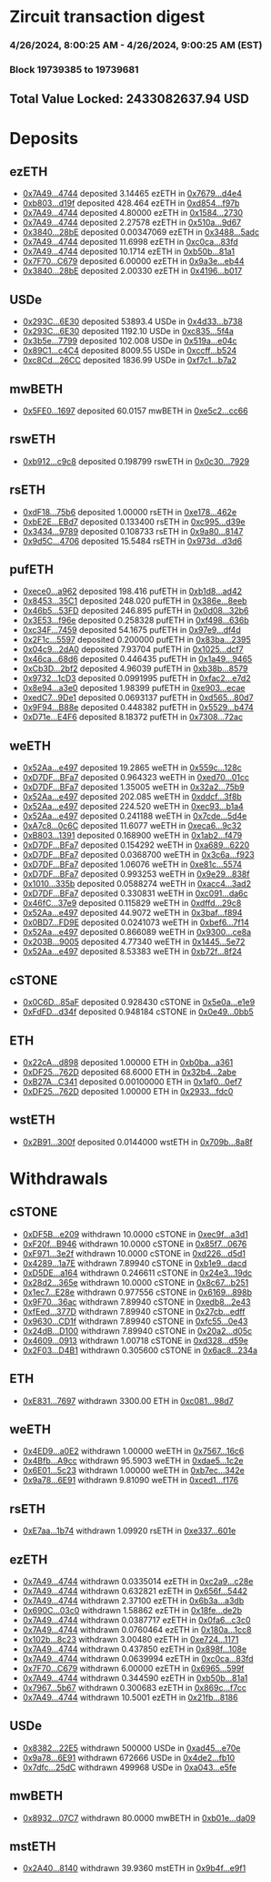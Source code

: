 # Zircuit transaction digest
### 4/26/2024, 8:00:25 AM - 4/26/2024, 9:00:25 AM (EST)
### Block 19739385 to 19739681

## Total Value Locked: 2433082637.94 USD

# Deposits
## ezETH
- [0x7A49...4744](https://etherscan.io/address/0x7A493Be5c2ce014cD049Bf178a1ac0Db1B434744) deposited 3.14465 ezETH in [0x7679...d4e4](https://etherscan.io/tx/0x7A493Be5c2ce014cD049Bf178a1ac0Db1B434744)
- [0xb803...d19f](https://etherscan.io/address/0xb80352C62C14A1736b5f576330f491402c4Ad19f) deposited 428.464 ezETH in [0xd854...f97b](https://etherscan.io/tx/0xb80352C62C14A1736b5f576330f491402c4Ad19f)
- [0x7A49...4744](https://etherscan.io/address/0x7A493Be5c2ce014cD049Bf178a1ac0Db1B434744) deposited 4.80000 ezETH in [0x1584...2730](https://etherscan.io/tx/0x7A493Be5c2ce014cD049Bf178a1ac0Db1B434744)
- [0x7A49...4744](https://etherscan.io/address/0x7A493Be5c2ce014cD049Bf178a1ac0Db1B434744) deposited 2.27578 ezETH in [0x510a...9d67](https://etherscan.io/tx/0x7A493Be5c2ce014cD049Bf178a1ac0Db1B434744)
- [0x3840...28bE](https://etherscan.io/address/0x38409566B0C57A3Bb82c3E9f94E45e78BBFd28bE) deposited 0.00347069 ezETH in [0x3488...5adc](https://etherscan.io/tx/0x38409566B0C57A3Bb82c3E9f94E45e78BBFd28bE)
- [0x7A49...4744](https://etherscan.io/address/0x7A493Be5c2ce014cD049Bf178a1ac0Db1B434744) deposited 11.6998 ezETH in [0xc0ca...83fd](https://etherscan.io/tx/0x7A493Be5c2ce014cD049Bf178a1ac0Db1B434744)
- [0x7A49...4744](https://etherscan.io/address/0x7A493Be5c2ce014cD049Bf178a1ac0Db1B434744) deposited 10.1714 ezETH in [0xb50b...81a1](https://etherscan.io/tx/0x7A493Be5c2ce014cD049Bf178a1ac0Db1B434744)
- [0x7F70...C679](https://etherscan.io/address/0x7F705Bc15D7977C71a78Cea183E24E85D05cC679) deposited 6.00000 ezETH in [0x9a3e...eb44](https://etherscan.io/tx/0x7F705Bc15D7977C71a78Cea183E24E85D05cC679)
- [0x3840...28bE](https://etherscan.io/address/0x38409566B0C57A3Bb82c3E9f94E45e78BBFd28bE) deposited 2.00330 ezETH in [0x4196...b017](https://etherscan.io/tx/0x38409566B0C57A3Bb82c3E9f94E45e78BBFd28bE)
## USDe
- [0x293C...6E30](https://etherscan.io/address/0x293C6937D8D82e05B01335F7B33FBA0c8e256E30) deposited 53893.4 USDe in [0x4d33...b738](https://etherscan.io/tx/0x293C6937D8D82e05B01335F7B33FBA0c8e256E30)
- [0x293C...6E30](https://etherscan.io/address/0x293C6937D8D82e05B01335F7B33FBA0c8e256E30) deposited 1192.10 USDe in [0xc835...5f4a](https://etherscan.io/tx/0x293C6937D8D82e05B01335F7B33FBA0c8e256E30)
- [0x3b5e...7799](https://etherscan.io/address/0x3b5e36bfBB832C9431fDBD1ce8c9D7961bB37799) deposited 102.008 USDe in [0x519a...e04c](https://etherscan.io/tx/0x3b5e36bfBB832C9431fDBD1ce8c9D7961bB37799)
- [0x89C1...c4C4](https://etherscan.io/address/0x89C1b4aC0850Aef084e1571a31b1cB11f187c4C4) deposited 8009.55 USDe in [0xccff...b524](https://etherscan.io/tx/0x89C1b4aC0850Aef084e1571a31b1cB11f187c4C4)
- [0xc8Cd...26CC](https://etherscan.io/address/0xc8Cd14238BB91A26A2f06bDE5be61B141e4E26CC) deposited 1836.99 USDe in [0xf7c1...b7a2](https://etherscan.io/tx/0xc8Cd14238BB91A26A2f06bDE5be61B141e4E26CC)
## mwBETH
- [0x5FE0...1697](https://etherscan.io/address/0x5FE08FFF7af925e92B68B6B17c0f8457B90d1697) deposited 60.0157 mwBETH in [0xe5c2...cc66](https://etherscan.io/tx/0x5FE08FFF7af925e92B68B6B17c0f8457B90d1697)
## rswETH
- [0xb912...c9c8](https://etherscan.io/address/0xb9122e88Be8294b1BD7F402A3662Df33Ed52c9c8) deposited 0.198799 rswETH in [0x0c30...7929](https://etherscan.io/tx/0xb9122e88Be8294b1BD7F402A3662Df33Ed52c9c8)
## rsETH
- [0xdF18...75b6](https://etherscan.io/address/0xdF18dA5f41F32a67E1442840b9fe47148Ef075b6) deposited 1.00000 rsETH in [0xe178...462e](https://etherscan.io/tx/0xdF18dA5f41F32a67E1442840b9fe47148Ef075b6)
- [0xbE2E...EBd7](https://etherscan.io/address/0xbE2EC9A9A21bd07BFBaEa7482bA4662886D0EBd7) deposited 0.133400 rsETH in [0xc995...d39e](https://etherscan.io/tx/0xbE2EC9A9A21bd07BFBaEa7482bA4662886D0EBd7)
- [0x3434...9789](https://etherscan.io/address/0x34349c5569e7B846c3558961552D2202760A9789) deposited 0.108733 rsETH in [0x9a80...8147](https://etherscan.io/tx/0x34349c5569e7B846c3558961552D2202760A9789)
- [0x9d5C...4706](https://etherscan.io/address/0x9d5C9BBac366494f3e871005CD501A3C98714706) deposited 15.5484 rsETH in [0x973d...d3d6](https://etherscan.io/tx/0x9d5C9BBac366494f3e871005CD501A3C98714706)
## pufETH
- [0xece0...a962](https://etherscan.io/address/0xece0eef62319E9ebD51CbB539458d94116E0a962) deposited 198.416 pufETH in [0xb1d8...ad42](https://etherscan.io/tx/0xece0eef62319E9ebD51CbB539458d94116E0a962)
- [0x8453...35C1](https://etherscan.io/address/0x84530b40ce7ed09A1438805370324072325835C1) deposited 248.020 pufETH in [0x386e...8eeb](https://etherscan.io/tx/0x84530b40ce7ed09A1438805370324072325835C1)
- [0x46b5...53FD](https://etherscan.io/address/0x46b5b1A4E0327E4195386e3Ecf5358372d8753FD) deposited 246.895 pufETH in [0x0d08...32b6](https://etherscan.io/tx/0x46b5b1A4E0327E4195386e3Ecf5358372d8753FD)
- [0x3E53...f96e](https://etherscan.io/address/0x3E5388826C8f9da1C269f636a004A92c020df96e) deposited 0.258328 pufETH in [0xf498...636b](https://etherscan.io/tx/0x3E5388826C8f9da1C269f636a004A92c020df96e)
- [0xc34F...7459](https://etherscan.io/address/0xc34F6150bf2d3A3814e787E1005d12c2c3517459) deposited 54.1675 pufETH in [0x97e9...df4d](https://etherscan.io/tx/0xc34F6150bf2d3A3814e787E1005d12c2c3517459)
- [0x2F1c...5597](https://etherscan.io/address/0x2F1c7D7cdcDfe90dFbf19Ce6Fffff080b1dC5597) deposited 0.200000 pufETH in [0x83ba...2395](https://etherscan.io/tx/0x2F1c7D7cdcDfe90dFbf19Ce6Fffff080b1dC5597)
- [0x04c9...2dA0](https://etherscan.io/address/0x04c9a9e595b857D172fB0D62c9FC23D5Ed662dA0) deposited 7.93704 pufETH in [0x1025...dcf7](https://etherscan.io/tx/0x04c9a9e595b857D172fB0D62c9FC23D5Ed662dA0)
- [0x46ca...68d6](https://etherscan.io/address/0x46ca360f2b3ce1007adbbDC0fdfb43ad9e6a68d6) deposited 0.446435 pufETH in [0x1a49...9465](https://etherscan.io/tx/0x46ca360f2b3ce1007adbbDC0fdfb43ad9e6a68d6)
- [0xCb3D...2bf2](https://etherscan.io/address/0xCb3D5e7eEb51962AD619b2b32a46b4C0b05A2bf2) deposited 4.96039 pufETH in [0xb38b...8579](https://etherscan.io/tx/0xCb3D5e7eEb51962AD619b2b32a46b4C0b05A2bf2)
- [0x9732...1cD3](https://etherscan.io/address/0x97322Fe814d1B6725aa2B8E618D20559859F1cD3) deposited 0.0991995 pufETH in [0xfac2...e7d2](https://etherscan.io/tx/0x97322Fe814d1B6725aa2B8E618D20559859F1cD3)
- [0x8e94...a3e0](https://etherscan.io/address/0x8e9406Ce4c1F981A66E64f1567e03C246067a3e0) deposited 1.98399 pufETH in [0xe903...ecae](https://etherscan.io/tx/0x8e9406Ce4c1F981A66E64f1567e03C246067a3e0)
- [0xedC7...9De1](https://etherscan.io/address/0xedC755504d4C0d6CB22c6B45EB5967fb09389De1) deposited 0.0693137 pufETH in [0xd565...80d7](https://etherscan.io/tx/0xedC755504d4C0d6CB22c6B45EB5967fb09389De1)
- [0x9F94...B88e](https://etherscan.io/address/0x9F94AbdC1D71e544124dD2fEBaCBAdB263daB88e) deposited 0.448382 pufETH in [0x5529...b474](https://etherscan.io/tx/0x9F94AbdC1D71e544124dD2fEBaCBAdB263daB88e)
- [0xD71e...E4F6](https://etherscan.io/address/0xD71eCe5eC8fb64b261dCa125d93CAa737Bf9E4F6) deposited 8.18372 pufETH in [0x7308...72ac](https://etherscan.io/tx/0xD71eCe5eC8fb64b261dCa125d93CAa737Bf9E4F6)
## weETH
- [0x52Aa...e497](https://etherscan.io/address/0x52Aa899454998Be5b000Ad077a46Bbe360F4e497) deposited 19.2865 weETH in [0x559c...128c](https://etherscan.io/tx/0x52Aa899454998Be5b000Ad077a46Bbe360F4e497)
- [0xD7DF...BFa7](https://etherscan.io/address/0xD7DF7E085214743530afF339aFC420c7c720BFa7) deposited 0.964323 weETH in [0xed70...01cc](https://etherscan.io/tx/0xD7DF7E085214743530afF339aFC420c7c720BFa7)
- [0xD7DF...BFa7](https://etherscan.io/address/0xD7DF7E085214743530afF339aFC420c7c720BFa7) deposited 1.35005 weETH in [0x32a2...75b9](https://etherscan.io/tx/0xD7DF7E085214743530afF339aFC420c7c720BFa7)
- [0x52Aa...e497](https://etherscan.io/address/0x52Aa899454998Be5b000Ad077a46Bbe360F4e497) deposited 202.085 weETH in [0xddcf...3f8b](https://etherscan.io/tx/0x52Aa899454998Be5b000Ad077a46Bbe360F4e497)
- [0x52Aa...e497](https://etherscan.io/address/0x52Aa899454998Be5b000Ad077a46Bbe360F4e497) deposited 224.520 weETH in [0xec93...b1a4](https://etherscan.io/tx/0x52Aa899454998Be5b000Ad077a46Bbe360F4e497)
- [0x52Aa...e497](https://etherscan.io/address/0x52Aa899454998Be5b000Ad077a46Bbe360F4e497) deposited 0.241188 weETH in [0x7cde...5d4e](https://etherscan.io/tx/0x52Aa899454998Be5b000Ad077a46Bbe360F4e497)
- [0xA7c8...0c6C](https://etherscan.io/address/0xA7c837D6bAfd400DFbb21DE5e706c33489b40c6C) deposited 11.6077 weETH in [0xeca6...9c32](https://etherscan.io/tx/0xA7c837D6bAfd400DFbb21DE5e706c33489b40c6C)
- [0xB803...1391](https://etherscan.io/address/0xB803469aa04219fa64b7164a3D30904D57141391) deposited 0.168900 weETH in [0x1ab2...f479](https://etherscan.io/tx/0xB803469aa04219fa64b7164a3D30904D57141391)
- [0xD7DF...BFa7](https://etherscan.io/address/0xD7DF7E085214743530afF339aFC420c7c720BFa7) deposited 0.154292 weETH in [0xa689...6220](https://etherscan.io/tx/0xD7DF7E085214743530afF339aFC420c7c720BFa7)
- [0xD7DF...BFa7](https://etherscan.io/address/0xD7DF7E085214743530afF339aFC420c7c720BFa7) deposited 0.0368700 weETH in [0x3c6a...f923](https://etherscan.io/tx/0xD7DF7E085214743530afF339aFC420c7c720BFa7)
- [0xD7DF...BFa7](https://etherscan.io/address/0xD7DF7E085214743530afF339aFC420c7c720BFa7) deposited 1.06076 weETH in [0xe81c...5574](https://etherscan.io/tx/0xD7DF7E085214743530afF339aFC420c7c720BFa7)
- [0xD7DF...BFa7](https://etherscan.io/address/0xD7DF7E085214743530afF339aFC420c7c720BFa7) deposited 0.993253 weETH in [0x9e29...838f](https://etherscan.io/tx/0xD7DF7E085214743530afF339aFC420c7c720BFa7)
- [0x1010...335b](https://etherscan.io/address/0x10103d79Ac194EB0c4cc75742Bda65C18dFf335b) deposited 0.0588274 weETH in [0xacc4...3ad2](https://etherscan.io/tx/0x10103d79Ac194EB0c4cc75742Bda65C18dFf335b)
- [0xD7DF...BFa7](https://etherscan.io/address/0xD7DF7E085214743530afF339aFC420c7c720BFa7) deposited 0.330831 weETH in [0xc091...da6c](https://etherscan.io/tx/0xD7DF7E085214743530afF339aFC420c7c720BFa7)
- [0x46fC...37e9](https://etherscan.io/address/0x46fC8c16f70929bE2410E5580d736833Ec0b37e9) deposited 0.115829 weETH in [0xdffd...29c8](https://etherscan.io/tx/0x46fC8c16f70929bE2410E5580d736833Ec0b37e9)
- [0x52Aa...e497](https://etherscan.io/address/0x52Aa899454998Be5b000Ad077a46Bbe360F4e497) deposited 44.9072 weETH in [0x3baf...f894](https://etherscan.io/tx/0x52Aa899454998Be5b000Ad077a46Bbe360F4e497)
- [0x0BD7...FD9E](https://etherscan.io/address/0x0BD7b344D485abf7131b46e5aa5f0359229FFD9E) deposited 0.0241073 weETH in [0xbef6...7f14](https://etherscan.io/tx/0x0BD7b344D485abf7131b46e5aa5f0359229FFD9E)
- [0x52Aa...e497](https://etherscan.io/address/0x52Aa899454998Be5b000Ad077a46Bbe360F4e497) deposited 0.866089 weETH in [0x9300...ce8a](https://etherscan.io/tx/0x52Aa899454998Be5b000Ad077a46Bbe360F4e497)
- [0x203B...9005](https://etherscan.io/address/0x203BB3CB78253d110269977A40F570A664759005) deposited 4.77340 weETH in [0x1445...5e72](https://etherscan.io/tx/0x203BB3CB78253d110269977A40F570A664759005)
- [0x52Aa...e497](https://etherscan.io/address/0x52Aa899454998Be5b000Ad077a46Bbe360F4e497) deposited 8.53383 weETH in [0xb72f...8f24](https://etherscan.io/tx/0x52Aa899454998Be5b000Ad077a46Bbe360F4e497)
## cSTONE
- [0x0C6D...85aF](https://etherscan.io/address/0x0C6DB92f738E637D92b03c4E7D7Dc549537785aF) deposited 0.928430 cSTONE in [0x5e0a...e1e9](https://etherscan.io/tx/0x0C6DB92f738E637D92b03c4E7D7Dc549537785aF)
- [0xFdFD...d34f](https://etherscan.io/address/0xFdFDe1A938810C7A83f7950E4780aE9894b2d34f) deposited 0.948184 cSTONE in [0x0e49...0bb5](https://etherscan.io/tx/0xFdFDe1A938810C7A83f7950E4780aE9894b2d34f)
## ETH
- [0x22cA...d898](https://etherscan.io/address/0x22cA88BAD803bfD33011f6b3eFa6E1BEcD86d898) deposited 1.00000 ETH in [0xb0ba...a361](https://etherscan.io/tx/0x22cA88BAD803bfD33011f6b3eFa6E1BEcD86d898)
- [0xDF25...762D](https://etherscan.io/address/0xDF25Bf99ca43df527093588A6FA2AeE7D484762D) deposited 68.6000 ETH in [0x32b4...2abe](https://etherscan.io/tx/0xDF25Bf99ca43df527093588A6FA2AeE7D484762D)
- [0xB27A...C341](https://etherscan.io/address/0xB27A6A716169966991A15A995a0050ab5833C341) deposited 0.00100000 ETH in [0x1af0...0ef7](https://etherscan.io/tx/0xB27A6A716169966991A15A995a0050ab5833C341)
- [0xDF25...762D](https://etherscan.io/address/0xDF25Bf99ca43df527093588A6FA2AeE7D484762D) deposited 1.00000 ETH in [0x2933...fdc0](https://etherscan.io/tx/0xDF25Bf99ca43df527093588A6FA2AeE7D484762D)
## wstETH
- [0x2B91...300f](https://etherscan.io/address/0x2B91AE7fe832A861d3f1fbAC89Ce70C60B78300f) deposited 0.0144000 wstETH in [0x709b...8a8f](https://etherscan.io/tx/0x2B91AE7fe832A861d3f1fbAC89Ce70C60B78300f)
# Withdrawals
## cSTONE
- [0xDF5B...e209](https://etherscan.io/address/0xDF5B514cD77F8BBb336f011f3e350E3bb32Ae209) withdrawn 10.0000 cSTONE in [0xec9f...a3d1](https://etherscan.io/tx/0xDF5B514cD77F8BBb336f011f3e350E3bb32Ae209)
- [0xF20f...B946](https://etherscan.io/address/0xF20f5C96396F8F9a7b2FB7106387D5Ae1Bd0B946) withdrawn 10.0000 cSTONE in [0x85f7...0676](https://etherscan.io/tx/0xF20f5C96396F8F9a7b2FB7106387D5Ae1Bd0B946)
- [0xF971...3e2f](https://etherscan.io/address/0xF971CDDaF947906715FF933aA9E9C9180bFb3e2f) withdrawn 10.0000 cSTONE in [0xd226...d5d1](https://etherscan.io/tx/0xF971CDDaF947906715FF933aA9E9C9180bFb3e2f)
- [0x4289...1a7E](https://etherscan.io/address/0x428962848736AFB8c671D3e074343b54842A1a7E) withdrawn 7.89940 cSTONE in [0xb1e9...dacd](https://etherscan.io/tx/0x428962848736AFB8c671D3e074343b54842A1a7E)
- [0xD5DE...a164](https://etherscan.io/address/0xD5DEffe15b4aC21AAE711C3E53f2728C7b81a164) withdrawn 0.246611 cSTONE in [0x24e3...19dc](https://etherscan.io/tx/0xD5DEffe15b4aC21AAE711C3E53f2728C7b81a164)
- [0x28d2...365e](https://etherscan.io/address/0x28d2F5a0d9Bc7ab273f2491cEFE5eA477ABF365e) withdrawn 10.0000 cSTONE in [0x8c67...b251](https://etherscan.io/tx/0x28d2F5a0d9Bc7ab273f2491cEFE5eA477ABF365e)
- [0x1ec7...E28e](https://etherscan.io/address/0x1ec7A09526DE366C9d8fFB9E5a2E4E867d20E28e) withdrawn 0.977556 cSTONE in [0x6169...898b](https://etherscan.io/tx/0x1ec7A09526DE366C9d8fFB9E5a2E4E867d20E28e)
- [0x9F70...36ac](https://etherscan.io/address/0x9F70A49bB8d7B6A2D129B5d6270564fDFBC836ac) withdrawn 7.89940 cSTONE in [0xedb8...2e43](https://etherscan.io/tx/0x9F70A49bB8d7B6A2D129B5d6270564fDFBC836ac)
- [0xfEed...377D](https://etherscan.io/address/0xfEed077F62E22E44642139fbb91Ca8fA7297377D) withdrawn 7.89940 cSTONE in [0x27cb...edff](https://etherscan.io/tx/0xfEed077F62E22E44642139fbb91Ca8fA7297377D)
- [0x9630...CD1f](https://etherscan.io/address/0x963086a043CBd9058690DdC445D001B2c717CD1f) withdrawn 7.89940 cSTONE in [0xfc55...0e43](https://etherscan.io/tx/0x963086a043CBd9058690DdC445D001B2c717CD1f)
- [0x24dB...D100](https://etherscan.io/address/0x24dB5033c6B142801e895EBE6F4B1F4Aa294D100) withdrawn 7.89940 cSTONE in [0x20a2...d05c](https://etherscan.io/tx/0x24dB5033c6B142801e895EBE6F4B1F4Aa294D100)
- [0x4609...0913](https://etherscan.io/address/0x4609fFaDc61a368749D4491DA21C160F88BE0913) withdrawn 1.00718 cSTONE in [0xd328...d59e](https://etherscan.io/tx/0x4609fFaDc61a368749D4491DA21C160F88BE0913)
- [0x2F03...D4B1](https://etherscan.io/address/0x2F038ad6e6c936300C043217D13Ed267c873D4B1) withdrawn 0.305600 cSTONE in [0x6ac8...234a](https://etherscan.io/tx/0x2F038ad6e6c936300C043217D13Ed267c873D4B1)
## ETH
- [0xE831...7697](https://etherscan.io/address/0xE831C8903de820137c13681E78A5780afDdf7697) withdrawn 3300.00 ETH in [0xc081...98d7](https://etherscan.io/tx/0xE831C8903de820137c13681E78A5780afDdf7697)
## weETH
- [0x4ED9...a0E2](https://etherscan.io/address/0x4ED93ECA44CF68d85E19f315522b5D939244a0E2) withdrawn 1.00000 weETH in [0x7567...16c6](https://etherscan.io/tx/0x4ED93ECA44CF68d85E19f315522b5D939244a0E2)
- [0x4Bfb...A9cc](https://etherscan.io/address/0x4Bfb1B4f92734d7d6cB4a9694c7e1540a482A9cc) withdrawn 95.5903 weETH in [0xdae5...1c2e](https://etherscan.io/tx/0x4Bfb1B4f92734d7d6cB4a9694c7e1540a482A9cc)
- [0x6E01...5c23](https://etherscan.io/address/0x6E01294054E07b115b5a4F4dd5c860510bFd5c23) withdrawn 1.00000 weETH in [0xb7ec...342e](https://etherscan.io/tx/0x6E01294054E07b115b5a4F4dd5c860510bFd5c23)
- [0x9a78...6E91](https://etherscan.io/address/0x9a78943C6fa0CBAB07D3a649b4921c10B3186E91) withdrawn 9.81090 weETH in [0xced1...f176](https://etherscan.io/tx/0x9a78943C6fa0CBAB07D3a649b4921c10B3186E91)
## rsETH
- [0xE7aa...1b74](https://etherscan.io/address/0xE7aa7c4C4b8FFB0Bd32f21D7b193d87653151b74) withdrawn 1.09920 rsETH in [0xe337...601e](https://etherscan.io/tx/0xE7aa7c4C4b8FFB0Bd32f21D7b193d87653151b74)
## ezETH
- [0x7A49...4744](https://etherscan.io/address/0x7A493Be5c2ce014cD049Bf178a1ac0Db1B434744) withdrawn 0.0335014 ezETH in [0xc2a9...c28e](https://etherscan.io/tx/0x7A493Be5c2ce014cD049Bf178a1ac0Db1B434744)
- [0x7A49...4744](https://etherscan.io/address/0x7A493Be5c2ce014cD049Bf178a1ac0Db1B434744) withdrawn 0.632821 ezETH in [0x656f...5442](https://etherscan.io/tx/0x7A493Be5c2ce014cD049Bf178a1ac0Db1B434744)
- [0x7A49...4744](https://etherscan.io/address/0x7A493Be5c2ce014cD049Bf178a1ac0Db1B434744) withdrawn 2.37100 ezETH in [0x6b3a...a3db](https://etherscan.io/tx/0x7A493Be5c2ce014cD049Bf178a1ac0Db1B434744)
- [0x690C...03c0](https://etherscan.io/address/0x690C7d8552e1A60a3f53CdF8Ea5519D6c8Ff03c0) withdrawn 1.58862 ezETH in [0x18fe...de2b](https://etherscan.io/tx/0x690C7d8552e1A60a3f53CdF8Ea5519D6c8Ff03c0)
- [0x7A49...4744](https://etherscan.io/address/0x7A493Be5c2ce014cD049Bf178a1ac0Db1B434744) withdrawn 0.0387717 ezETH in [0x0fa6...c3c0](https://etherscan.io/tx/0x7A493Be5c2ce014cD049Bf178a1ac0Db1B434744)
- [0x7A49...4744](https://etherscan.io/address/0x7A493Be5c2ce014cD049Bf178a1ac0Db1B434744) withdrawn 0.0760464 ezETH in [0x180a...1cc8](https://etherscan.io/tx/0x7A493Be5c2ce014cD049Bf178a1ac0Db1B434744)
- [0x102b...8c23](https://etherscan.io/address/0x102b430D3010923fC2472C7fEaF042e57e2a8c23) withdrawn 3.00480 ezETH in [0xe724...1171](https://etherscan.io/tx/0x102b430D3010923fC2472C7fEaF042e57e2a8c23)
- [0x7A49...4744](https://etherscan.io/address/0x7A493Be5c2ce014cD049Bf178a1ac0Db1B434744) withdrawn 0.437850 ezETH in [0x898f...108e](https://etherscan.io/tx/0x7A493Be5c2ce014cD049Bf178a1ac0Db1B434744)
- [0x7A49...4744](https://etherscan.io/address/0x7A493Be5c2ce014cD049Bf178a1ac0Db1B434744) withdrawn 0.0639994 ezETH in [0xc0ca...83fd](https://etherscan.io/tx/0x7A493Be5c2ce014cD049Bf178a1ac0Db1B434744)
- [0x7F70...C679](https://etherscan.io/address/0x7F705Bc15D7977C71a78Cea183E24E85D05cC679) withdrawn 6.00000 ezETH in [0x6965...599f](https://etherscan.io/tx/0x7F705Bc15D7977C71a78Cea183E24E85D05cC679)
- [0x7A49...4744](https://etherscan.io/address/0x7A493Be5c2ce014cD049Bf178a1ac0Db1B434744) withdrawn 0.344590 ezETH in [0xb50b...81a1](https://etherscan.io/tx/0x7A493Be5c2ce014cD049Bf178a1ac0Db1B434744)
- [0x7967...5b67](https://etherscan.io/address/0x7967F05d5F52771be756343Fbe0B088baA715b67) withdrawn 0.300683 ezETH in [0x869c...f7cc](https://etherscan.io/tx/0x7967F05d5F52771be756343Fbe0B088baA715b67)
- [0x7A49...4744](https://etherscan.io/address/0x7A493Be5c2ce014cD049Bf178a1ac0Db1B434744) withdrawn 10.5001 ezETH in [0x21fb...8186](https://etherscan.io/tx/0x7A493Be5c2ce014cD049Bf178a1ac0Db1B434744)
## USDe
- [0x8382...22E5](https://etherscan.io/address/0x8382BE3C1F0C4e5179fb28b11Ec0D15910EF22E5) withdrawn 500000 USDe in [0xad45...e70e](https://etherscan.io/tx/0x8382BE3C1F0C4e5179fb28b11Ec0D15910EF22E5)
- [0x9a78...6E91](https://etherscan.io/address/0x9a78943C6fa0CBAB07D3a649b4921c10B3186E91) withdrawn 672666 USDe in [0x4de2...fb10](https://etherscan.io/tx/0x9a78943C6fa0CBAB07D3a649b4921c10B3186E91)
- [0x7dfc...25dC](https://etherscan.io/address/0x7dfcc1Bece7Ce7e72C9a2227531C0Af7B8eB25dC) withdrawn 499968 USDe in [0xa043...e5fe](https://etherscan.io/tx/0x7dfcc1Bece7Ce7e72C9a2227531C0Af7B8eB25dC)
## mwBETH
- [0x8932...07C7](https://etherscan.io/address/0x8932bAD0b51c73329F0deF4EeF6E6BDef6d707C7) withdrawn 80.0000 mwBETH in [0xb01e...da09](https://etherscan.io/tx/0x8932bAD0b51c73329F0deF4EeF6E6BDef6d707C7)
## mstETH
- [0x2A40...8140](https://etherscan.io/address/0x2A4019C51068a6Db52Ab4f590743a258cB3A8140) withdrawn 39.9360 mstETH in [0x9b4f...e9f1](https://etherscan.io/tx/0x2A4019C51068a6Db52Ab4f590743a258cB3A8140)
